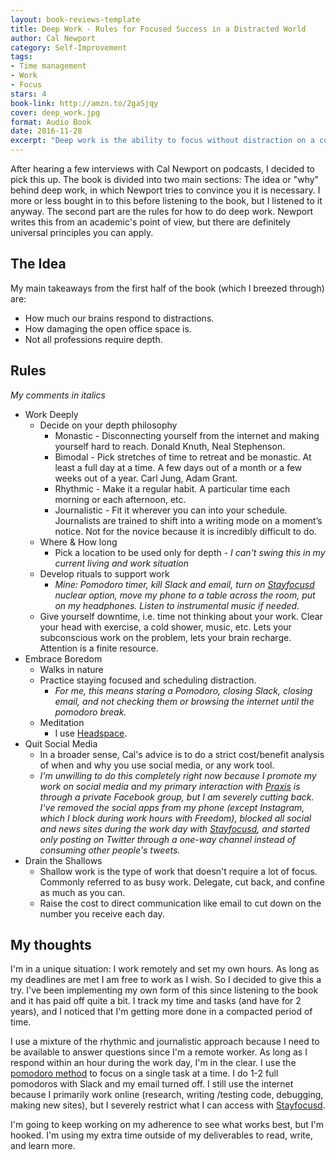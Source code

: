 ```yaml
--- 
layout: book-reviews-template
title: Deep Work - Rules for Focused Success in a Distracted World
author: Cal Newport
category: Self-Improvement
tags: 
- Time management
- Work
- Focus
stars: 4
book-link: http://amzn.to/2gaSjqy
cover: deep_work.jpg
format: Audio Book
date: 2016-11-28
excerpt: "Deep work is the ability to focus without distraction on a cognitively demanding task. It produces great results."
---
```

After hearing a few interviews with Cal Newport on podcasts, I decided to pick this up. The book is divided into two main sections: The idea or "why" behind deep work, in which Newport tries to convince you it is necessary. I more or less bought in to this before listening to the book, but I listened to it anyway. The second part are the rules for how to do deep work. Newport writes this from an academic's point of view, but there are definitely universal principles you can apply.

## The Idea

My main takeaways from the first half of the book (which I breezed through) are:

- How much our brains respond to distractions.
- How damaging the open office space is.
- Not all professions require depth.

## Rules

*My comments in italics*

- Work Deeply
	- Decide on your depth philosophy
		- Monastic - Disconnecting yourself from the internet and making yourself hard to reach. Donald Knuth, Neal Stephenson.
		- Bimodal - Pick stretches of time to retreat and be monastic. At least a full day at a time. A few days out of a month or a few weeks out of a year. Carl Jung, Adam Grant.
		- Rhythmic - Make it a regular habit. A particular time each morning or each afternoon, etc. 
		- Journalistic -  Fit it wherever you can into your schedule. Journalists are trained to shift into a writing mode on a moment’s notice. Not for the novice because it is incredibly difficult to do.
	- Where & How long
		- Pick a location to be used only for depth - *I can't swing this in my current living and work situation*
	- Develop rituals to support work
		- *Mine:  Pomodoro timer, kill Slack and email, turn on [Stayfocusd](http://www.stayfocusd.com) nuclear option, move my phone to a table across the room, put on my headphones. Listen to instrumental music if needed.*
	- Give yourself downtime, i.e. time not thinking about your work. Clear your head with exercise, a cold shower, music, etc. Lets your subconscious work on the problem, lets your brain recharge. Attention is a finite resource.
-  Embrace Boredom
	- Walks in nature
	- Practice staying focused and scheduling distraction.
		- *For me, this means staring a Pomodoro, closing Slack, closing email, and not checking them or browsing the internet until the pomodoro break.*
	- Meditation
		- I use [Headspace](https://www.headspace.com).
- Quit Social Media
	- In a broader sense, Cal's advice is to do a strict cost/benefit analysis of when and why you use social media, or any work tool.
	- *I'm unwilling to do this completely right now because I promote my work on social media and my primary interaction with [Praxis](http://discoverpraxis.com) is through a private Facebook group, but I am severely cutting back. I've removed the social apps from my phone (except Instagram, which I block during work hours with Freedom), blocked all social and news sites during the work day with [Stayfocusd](http://www.stayfocusd.com), and started only posting on Twitter through a one-way channel instead of consuming other people's tweets.*
- Drain the Shallows
	- Shallow work is the type of work that doesn't require a lot of focus. Commonly referred to as busy work. Delegate, cut back, and confine as much as you can.
	- Raise the cost to direct communication like email to cut down on the number you receive each day.
	

## My thoughts

I'm in a unique situation: I work remotely and set my own hours. As long as my deadlines are met I am free to work as I wish. So I decided to give this a try. I've been implementing my own form of this since listening to the book and it has paid off quite a bit. I track my time and tasks (and have for 2 years), and I noticed that I'm getting more done in a compacted period of time. 

I use a mixture of the rhythmic and journalistic approach because I need to be available to answer questions since I'm a remote worker. As long as I respond within an hour during the work day, I'm in the clear. I use the [pomodoro method](http://www.asianefficiency.com/motivation/become-more-productive-with-the-pomodoro-technique/) to focus on a single task at a time. I do 1-2 full pomodoros with Slack and my email turned off. I still use the internet because I primarily work online (research, writing /testing code, debugging, making new sites), but I severely restrict what I can access with [Stayfocusd](http://www.stayfocusd.com). 

I'm going to keep working on my adherence to see what works best, but I'm hooked. I'm using my extra time outside of my deliverables to read, write, and learn more. 
